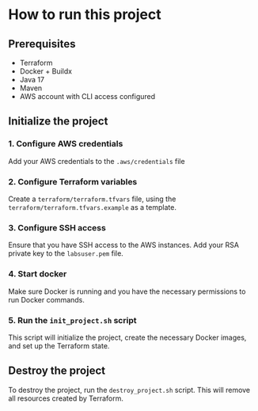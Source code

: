 # How to run this project

## Prerequisites

- Terraform
- Docker + Buildx
- Java 17
- Maven
- AWS account with CLI access configured

## Initialize the project

### 1. Configure AWS credentials

Add your AWS credentials to the `.aws/credentials` file

### 2. Configure Terraform variables

Create a `terraform/terraform.tfvars` file, using the `terraform/terraform.tfvars.example` as a template.

### 3. Configure SSH access

Ensure that you have SSH access to the AWS instances. Add your RSA private key to the `labsuser.pem` file.

### 4. Start docker

Make sure Docker is running and you have the necessary permissions to run Docker commands.

### 5. Run the `init_project.sh` script

This script will initialize the project, create the necessary Docker images, and set up the Terraform state.

## Destroy the project

To destroy the project, run the `destroy_project.sh` script. This will remove all resources created by Terraform.